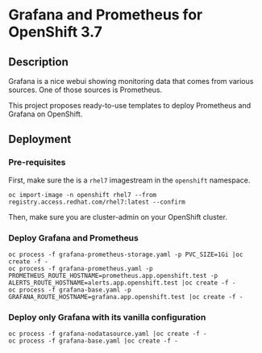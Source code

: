 # Grafana and Prometheus for OpenShift 3.7

## Description

Grafana is a nice webui showing monitoring data that comes from various sources.
One of those sources is Prometheus.

This project proposes ready-to-use templates to deploy Prometheus and Grafana
on OpenShift.

## Deployment

### Pre-requisites

First, make sure the is a `rhel7` imagestream in the `openshift` namespace.
```
oc import-image -n openshift rhel7 --from registry.access.redhat.com/rhel7:latest --confirm
```

Then, make sure you are cluster-admin on your OpenShift cluster.

### Deploy Grafana and Prometheus

```
oc process -f grafana-prometheus-storage.yaml -p PVC_SIZE=1Gi |oc create -f -
oc process -f grafana-prometheus.yaml -p PROMETHEUS_ROUTE_HOSTNAME=prometheus.app.openshift.test -p ALERTS_ROUTE_HOSTNAME=alerts.app.openshift.test |oc create -f -
oc process -f grafana-base.yaml -p GRAFANA_ROUTE_HOSTNAME=grafana.app.openshift.test |oc create -f -
```

### Deploy only Grafana with its vanilla configuration

```
oc process -f grafana-nodatasource.yaml |oc create -f -
oc process -f grafana-base.yaml |oc create -f -
```
